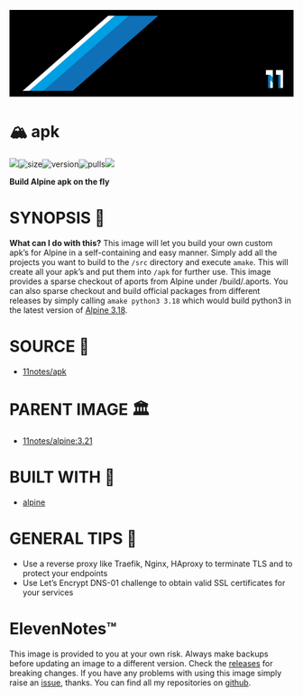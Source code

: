 ![Banner](https://github.com/11notes/defaults/blob/main/static/img/banner.png?raw=true)

# 🏔️ apk
[<img src="https://img.shields.io/badge/github-source-blue?logo=github&color=040308">](https://github.com/11notes/docker-apk)![size](https://img.shields.io/docker/image-size/11notes/apk/3.21?color=0eb305)![version](https://img.shields.io/docker/v/11notes/apk/3.21?color=eb7a09)![pulls](https://img.shields.io/docker/pulls/11notes/apk?color=2b75d6)[<img src="https://img.shields.io/github/issues/11notes/docker-apk?color=7842f5">](https://github.com/11notes/docker-apk/issues)

**Build Alpine apk on the fly**

# SYNOPSIS 📖
**What can I do with this?** This image will let you build your own custom apk’s for Alpine in a self-containing and easy manner. Simply add all the projects you want to build to the ```/src``` directory and execute ```amake```. This will create all your apk’s and put them into ```/apk``` for further use. This image provides a sparse checkout of aports from Alpine under /build/.aports. You can also sparse checkout and build official packages from different releases by simply calling ```amake python3 3.18``` which would build python3 in the latest version of [Alpine 3.18](https://pkgs.alpinelinux.org/package/v3.18/main/x86_64/python3).

# SOURCE 💾
* [11notes/apk](https://github.com/11notes/docker-apk)

# PARENT IMAGE 🏛️
* [11notes/alpine:3.21](https://hub.docker.com/r/11notes/alpine)

# BUILT WITH 🧰
* [alpine](https://alpinelinux.org)

# GENERAL TIPS 📌
* Use a reverse proxy like Traefik, Nginx, HAproxy to terminate TLS and to protect your endpoints
* Use Let’s Encrypt DNS-01 challenge to obtain valid SSL certificates for your services
  
# ElevenNotes™️
This image is provided to you at your own risk. Always make backups before updating an image to a different version. Check the [releases](https://github.com/11notes/docker-apk/releases) for breaking changes. If you have any problems with using this image simply raise an [issue](https://github.com/11notes/docker-apk/issues), thanks. You can find all my repositories on [github](https://github.com/11notes?tab=repositories).